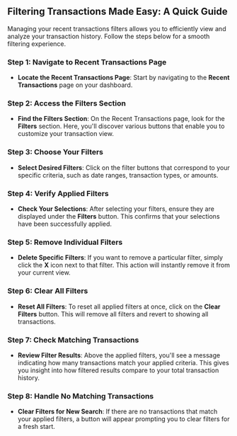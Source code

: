 ## Filtering Transactions Made Easy: A Quick Guide

Managing your recent transactions filters allows you to efficiently view and analyze your transaction history. Follow the steps below for a smooth filtering experience.

### Step 1: Navigate to Recent Transactions Page

- **Locate the Recent Transactions Page**: Start by navigating to the **Recent Transactions** page on your dashboard.

### Step 2: Access the Filters Section

- **Find the Filters Section**: On the Recent Transactions page, look for the **Filters** section. Here, you'll discover various buttons that enable you to customize your transaction view.

### Step 3: Choose Your Filters

- **Select Desired Filters**: Click on the filter buttons that correspond to your specific criteria, such as date ranges, transaction types, or amounts.

### Step 4: Verify Applied Filters

- **Check Your Selections**: After selecting your filters, ensure they are displayed under the **Filters** button. This confirms that your selections have been successfully applied.

### Step 5: Remove Individual Filters

- **Delete Specific Filters**: If you want to remove a particular filter, simply click the **X** icon next to that filter. This action will instantly remove it from your current view.

### Step 6: Clear All Filters

- **Reset All Filters**: To reset all applied filters at once, click on the **Clear Filters** button. This will remove all filters and revert to showing all transactions.

### Step 7: Check Matching Transactions

- **Review Filter Results**: Above the applied filters, you'll see a message indicating how many transactions match your applied criteria. This gives you insight into how filtered results compare to your total transaction history.

### Step 8: Handle No Matching Transactions

- **Clear Filters for New Search**: If there are no transactions that match your applied filters, a button will appear prompting you to clear filters for a fresh start.
